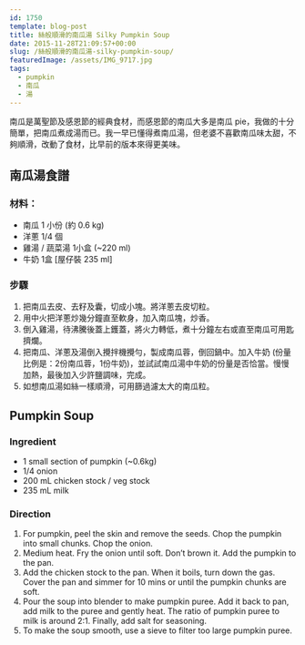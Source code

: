 ```yaml
---
id: 1750
template: blog-post
title: 絲般順滑的南瓜湯 Silky Pumpkin Soup
date: 2015-11-28T21:09:57+00:00
slug: /絲般順滑的南瓜湯-silky-pumpkin-soup/
featuredImage: /assets/IMG_9717.jpg
tags:
  - pumpkin
  - 南瓜
  - 湯
---
```

南瓜是萬聖節及感恩節的經典食材，而感恩節的南瓜大多是南瓜 pie，我做的十分簡單，把南瓜煮成湯而已。我一早已懂得煮南瓜湯，但老婆不喜歡南瓜味太甜，不夠順滑，改動了食材，比早前的版本來得更美味。

<!--more-->

## 南瓜湯食譜

### 材料：

* 南瓜 1 小份 (約 0.6 kg)
* 洋蔥 1/4 個
* 雞湯 / 蔬菜湯 1小盒 (~220 ml)
* 牛奶 1盒 [屋仔裝 235 ml]

### 步驟

  1. 把南瓜去皮、去籽及囊，切成小塊。將洋蔥去皮切粒。
  2. 用中火把洋蔥炒幾分鐘直至軟身，加入南瓜塊，炒香。
  3. 倒入雞湯，待沸騰後蓋上鑊蓋，將火力轉低，煮十分鐘左右或直至南瓜可用匙擠爛。
  4. 把南瓜、洋蔥及湯倒入攪拌機攪勻，製成南瓜蓉，倒回鍋中。加入牛奶 (份量比例是：2份南瓜蓉，1份牛奶)，並試試南瓜湯中牛奶的份量是否恰當。慢慢加熱，最後加入少許鹽調味，完成。
  5. 如想南瓜湯如絲一樣順滑，可用篩過濾太大的南瓜粒。

## Pumpkin Soup

### Ingredient

* 1 small section of pumpkin (~0.6kg)
* 1/4 onion
* 200 mL chicken stock / veg stock
* 235 mL milk

### Direction

1. For pumpkin, peel the skin and remove the seeds. Chop the pumpkin into small chunks. Chop the onion.
2. Medium heat. Fry the onion until soft. Don&#8217;t brown it. Add the pumpkin to the pan.
3. Add the chicken stock to the pan. When it boils, turn down the gas. Cover the pan and simmer for 10 mins or until the pumpkin chunks are soft.
4. Pour the soup into blender to make pumpkin puree. Add it back to pan, add milk to the puree and gently heat. The ratio of pumpkin puree to milk is around 2:1. Finally, add salt for seasoning.
5. To make the soup smooth, use a sieve to filter too large pumpkin puree.
